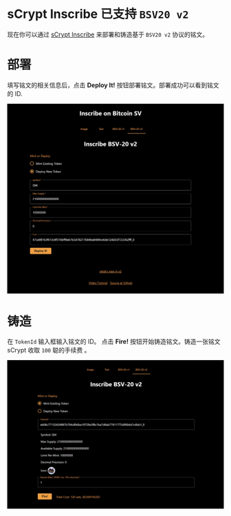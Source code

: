 # **sCrypt Inscribe** 已支持 `BSV20 v2`



现在你可以通过 [sCrypt Inscribe](https://inscribe.scrypt.io/) 来部署和铸造基于 `BSV20 v2` 协议的铭文。


# 部署

填写铭文的相关信息后，点击 **Deploy It!** 按钮部署铭文。部署成功可以看到铭文的 ID.

![](./1.png)


# 铸造

在 `TokenId` 输入框输入铭文的 ID。 点击 **Fire!** 按钮开始铸造铭文。铸造一张铭文 sCrypt 收取 `100` 聪的手续费 。

![](./2.png)

<!-- 
# 查看铭文

铸造成功之后，可以在 [Panda](https://chromewebstore.google.com/detail/panda-wallet/mlbnicldlpdimbjdcncnklfempedeipj) 钱包查看铭文。 -->

